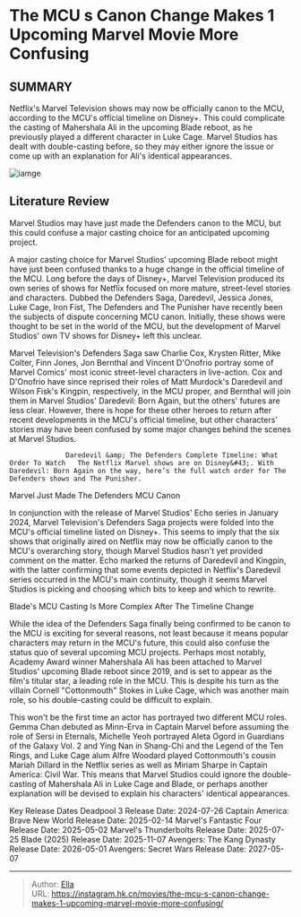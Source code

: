 # The MCU s Canon Change Makes 1 Upcoming Marvel Movie More Confusing


## SUMMARY 



  Netflix&#39;s Marvel Television shows may now be officially canon to the MCU, according to the MCU&#39;s official timeline on Disney&#43;.   This could complicate the casting of Mahershala Ali in the upcoming Blade reboot, as he previously played a different character in Luke Cage.   Marvel Studios has dealt with double-casting before, so they may either ignore the issue or come up with an explanation for Ali&#39;s identical appearances.  

![iamge](https://static1.srcdn.com/wordpress/wp-content/uploads/2024/01/matt-murdock-luke-cage-jessica-jones-and-danny-rand-as-marvel-studios-defenders.jpg)

## Literature Review

Marvel Studios may have just made the Defenders canon to the MCU, but this could confuse a major casting choice for an anticipated upcoming project.




A major casting choice for Marvel Studios&#39; upcoming Blade reboot might have just been confused thanks to a huge change in the official timeline of the MCU. Long before the days of Disney&#43;, Marvel Television produced its own series of shows for Netflix focused on more mature, street-level stories and characters. Dubbed the Defenders Saga, Daredevil, Jessica Jones, Luke Cage, Iron Fist, The Defenders and The Punisher have recently been the subjects of dispute concerning MCU canon. Initially, these shows were thought to be set in the world of the MCU, but the development of Marvel Studios&#39; own TV shows for Disney&#43; left this unclear.




Marvel Television&#39;s Defenders Saga saw Charlie Cox, Krysten Ritter, Mike Colter, Finn Jones, Jon Bernthal and Vincent D&#39;Onofrio portray some of Marvel Comics&#39; most iconic street-level characters in live-action. Cox and D&#39;Onofrio have since reprised their roles of Matt Murdock&#39;s Daredevil and Wilson Fisk&#39;s Kingpin, respectively, in the MCU proper, and Bernthal will join them in Marvel Studios&#39; Daredevil: Born Again, but the others&#39; futures are less clear. However, there is hope for these other heroes to return after recent developments in the MCU&#39;s official timeline, but other characters&#39; stories may have been confused by some major changes behind the scenes at Marvel Studios.

                  Daredevil &amp; The Defenders Complete Timeline: What Order To Watch   The Netflix Marvel shows are on Disney&#43;. With Daredevil: Born Again on the way, here’s the full watch order for The Defenders shows and The Punisher.   


 Marvel Just Made The Defenders MCU Canon 
         




In conjunction with the release of Marvel Studios&#39; Echo series in January 2024, Marvel Television&#39;s Defenders Saga projects were folded into the MCU&#39;s official timeline listed on Disney&#43;. This seems to imply that the six shows that originally aired on Netflix may now be officially canon to the MCU&#39;s overarching story, though Marvel Studios hasn&#39;t yet provided comment on the matter. Echo marked the returns of Daredevil and Kingpin, with the latter confirming that some events depicted in Netflix&#39;s Daredevil series occurred in the MCU&#39;s main continuity, though it seems Marvel Studios is picking and choosing which bits to keep and which to rewrite.



 Blade&#39;s MCU Casting Is More Complex After The Timeline Change 
          

While the idea of the Defenders Saga finally being confirmed to be canon to the MCU is exciting for several reasons, not least because it means popular characters may return in the MCU&#39;s future, this could also confuse the status quo of several upcoming MCU projects. Perhaps most notably, Academy Award winner Mahershala Ali has been attached to Marvel Studios&#39; upcoming Blade reboot since 2019, and is set to appear as the film&#39;s titular star, a leading role in the MCU. This is despite his turn as the villain Cornell &#34;Cottonmouth&#34; Stokes in Luke Cage, which was another main role, so his double-casting could be difficult to explain.




This won&#39;t be the first time an actor has portrayed two different MCU roles. Gemma Chan debuted as Minn-Erva in Captain Marvel before assuming the role of Sersi in Eternals, Michelle Yeoh portrayed Aleta Ogord in Guardians of the Galaxy Vol. 2 and Ying Nan in Shang-Chi and the Legend of the Ten Rings, and Luke Cage alum Alfre Woodard played Cottonmouth&#39;s cousin Mariah Dillard in the Netflix series as well as Miriam Sharpe in Captain America: Civil War. This means that Marvel Studios could ignore the double-casting of Mahershala Ali in Luke Cage and Blade, or perhaps another explanation will be devised to explain his characters&#39; identical appearances.

  Key Release Dates              Deadpool 3 Release Date: 2024-07-26                    Captain America: Brave New World Release Date: 2025-02-14                   Marvel&#39;s Fantastic Four Release Date: 2025-05-02                   Marvel&#39;s Thunderbolts Release Date: 2025-07-25                   Blade (2025) Release Date: 2025-11-07                   Avengers: The Kang Dynasty  Release Date: 2026-05-01                    Avengers: Secret Wars Release Date: 2027-05-07      

---

> Author: [Ella](https://instagram.hk.cn/)  
> URL: https://instagram.hk.cn/movies/the-mcu-s-canon-change-makes-1-upcoming-marvel-movie-more-confusing/  


